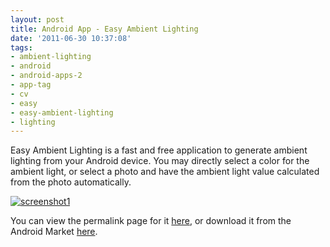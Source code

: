 ```yaml
---
layout: post
title: Android App - Easy Ambient Lighting
date: '2011-06-30 10:37:08'
tags:
- ambient-lighting
- android
- android-apps-2
- app-tag
- cv
- easy
- easy-ambient-lighting
- lighting
---
```



Easy Ambient Lighting is a fast and free application to generate ambient lighting from your Android device. You may directly select a color for the ambient light, or select a photo and have the ambient light value calculated from the photo automatically.

[![](http://66.147.244.180/~hunterda/content/images/2011/06/screenshot1161-180x300.png "screenshot1")](http://hunterdavis.com/android-app-easy-ambient-lighting)

You can view the permalink page for it [here](http://hunterdavis.com/android-app-easy-ambient-lighting), or download it from the Android Market [here](https://market.android.com/details?id=com.hunterdavis.easyambientlighting).


